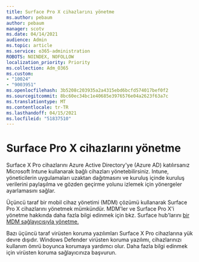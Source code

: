 ```yaml
---
title: Surface Pro X cihazlarını yönetme
ms.author: pebaum
author: pebaum
manager: scotv
ms.date: 04/14/2021
audience: Admin
ms.topic: article
ms.service: o365-administration
ROBOTS: NOINDEX, NOFOLLOW
localization_priority: Priority
ms.collection: Adm_O365
ms.custom:
- "10024"
- "9003951"
ms.openlocfilehash: 3b5208c203935a2a4315ebd6bcfd574017bef0f2
ms.sourcegitcommit: 8bc60ec34bc1e40685e3976576e04a2623f63a7c
ms.translationtype: MT
ms.contentlocale: tr-TR
ms.lasthandoff: 04/15/2021
ms.locfileid: "51837510"
---
```

# <a name="manage-surface-pro-x-devices"></a>Surface Pro X cihazlarını yönetme

Surface X Pro cihazlarını Azure Active Directory'ye (Azure AD) katılırsanız Microsoft Intune kullanarak bağlı cihazları yönetebilirsiniz. Intune, yöneticilerin uygulamaları uzaktan dağıtmasını ve kuruluş içinde kuruluş verilerini paylaşılma ve gözden geçirme yolunu izlemek için yönergeler ayarlamasını sağlar.

Üçüncü taraf bir mobil cihaz yönetimi (MDM) çözümü kullanarak Surface Pro X cihazlarını yönetmek mümkündür. MDM'ler ve Surface Pro X'i yönetme hakkında daha fazla bilgi edinmek için bkz. Surface hub'larını [bir MDM sağlayıcısıyla yönetme.](https://docs.microsoft.com/surface-hub/manage-settings-with-mdm-for-surface-hub)

Bazı üçüncü taraf virüsten koruma yazılımları Surface X Pro cihazlarına yük devre dışıdır. Windows Defender virüsten koruma yazılımı, cihazlarınızı kullanım ömrü boyunca korumaya yardımcı olur. Daha fazla bilgi edinmek için virüsten koruma sağlayıcınıza başvurun.

